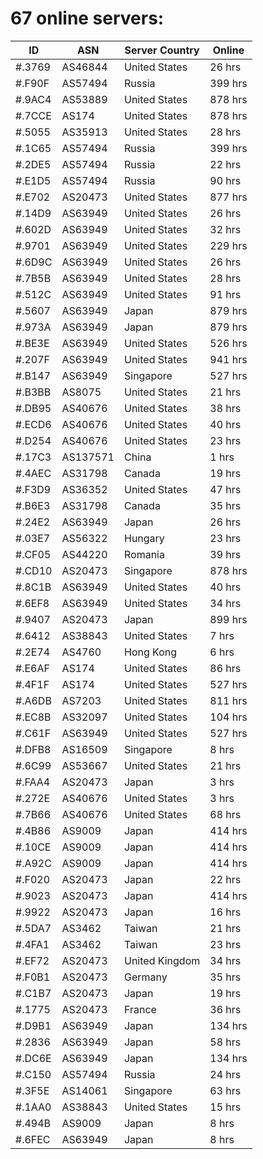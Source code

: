 # 67 online servers:

| ID | ASN | Server Country | Online |
| ------ | ------ | ------ | ------ |
| #.3769 | AS46844 | United States | 26 hrs |
| #.F90F | AS57494 | Russia | 399 hrs |
| #.9AC4 | AS53889 | United States | 878 hrs |
| #.7CCE | AS174 | United States | 878 hrs |
| #.5055 | AS35913 | United States | 28 hrs |
| #.1C65 | AS57494 | Russia | 399 hrs |
| #.2DE5 | AS57494 | Russia | 22 hrs |
| #.E1D5 | AS57494 | Russia | 90 hrs |
| #.E702 | AS20473 | United States | 877 hrs |
| #.14D9 | AS63949 | United States | 26 hrs |
| #.602D | AS63949 | United States | 32 hrs |
| #.9701 | AS63949 | United States | 229 hrs |
| #.6D9C | AS63949 | United States | 26 hrs |
| #.7B5B | AS63949 | United States | 28 hrs |
| #.512C | AS63949 | United States | 91 hrs |
| #.5607 | AS63949 | Japan | 879 hrs |
| #.973A | AS63949 | Japan | 879 hrs |
| #.BE3E | AS63949 | United States | 526 hrs |
| #.207F | AS63949 | United States | 941 hrs |
| #.B147 | AS63949 | Singapore | 527 hrs |
| #.B3BB | AS8075 | United States | 21 hrs |
| #.DB95 | AS40676 | United States | 38 hrs |
| #.ECD6 | AS40676 | United States | 40 hrs |
| #.D254 | AS40676 | United States | 23 hrs |
| #.17C3 | AS137571 | China | 1 hrs |
| #.4AEC | AS31798 | Canada | 19 hrs |
| #.F3D9 | AS36352 | United States | 47 hrs |
| #.B6E3 | AS31798 | Canada | 35 hrs |
| #.24E2 | AS63949 | Japan | 26 hrs |
| #.03E7 | AS56322 | Hungary | 23 hrs |
| #.CF05 | AS44220 | Romania | 39 hrs |
| #.CD10 | AS20473 | Singapore | 878 hrs |
| #.8C1B | AS63949 | United States | 40 hrs |
| #.6EF8 | AS63949 | United States | 34 hrs |
| #.9407 | AS20473 | Japan | 899 hrs |
| #.6412 | AS38843 | United States | 7 hrs |
| #.2E74 | AS4760 | Hong Kong | 6 hrs |
| #.E6AF | AS174 | United States | 86 hrs |
| #.4F1F | AS174 | United States | 527 hrs |
| #.A6DB | AS7203 | United States | 811 hrs |
| #.EC8B | AS32097 | United States | 104 hrs |
| #.C61F | AS63949 | United States | 527 hrs |
| #.DFB8 | AS16509 | Singapore | 8 hrs |
| #.6C99 | AS53667 | United States | 21 hrs |
| #.FAA4 | AS20473 | Japan | 3 hrs |
| #.272E | AS40676 | United States | 3 hrs |
| #.7B66 | AS40676 | United States | 68 hrs |
| #.4B86 | AS9009 | Japan | 414 hrs |
| #.10CE | AS9009 | Japan | 414 hrs |
| #.A92C | AS9009 | Japan | 414 hrs |
| #.F020 | AS20473 | Japan | 22 hrs |
| #.9023 | AS20473 | Japan | 414 hrs |
| #.9922 | AS20473 | Japan | 16 hrs |
| #.5DA7 | AS3462 | Taiwan | 21 hrs |
| #.4FA1 | AS3462 | Taiwan | 23 hrs |
| #.EF72 | AS20473 | United Kingdom | 34 hrs |
| #.F0B1 | AS20473 | Germany | 35 hrs |
| #.C1B7 | AS20473 | Japan | 19 hrs |
| #.1775 | AS20473 | France | 36 hrs |
| #.D9B1 | AS63949 | Japan | 134 hrs |
| #.2836 | AS63949 | Japan | 58 hrs |
| #.DC6E | AS63949 | Japan | 134 hrs |
| #.C150 | AS57494 | Russia | 24 hrs |
| #.3F5E | AS14061 | Singapore | 63 hrs |
| #.1AA0 | AS38843 | United States | 15 hrs |
| #.494B | AS9009 | Japan | 8 hrs |
| #.6FEC | AS63949 | Japan | 8 hrs |

